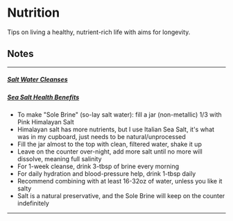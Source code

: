 # Nutrition

Tips on living a healthy, nutrient-rich life with aims for longevity.

## Notes 

---

##### [Salt Water Cleanses](https://besynchro.com/blogs/blog/7149480-heal-your-adrenals-with-himalayan-salt)

##### [Sea Salt Health Benefits](https://draxe.com/10-benefits-celtic-sea-salt-himalayan-salt/)

* To make "Sole Brine" (so-lay salt water): fill a jar (non-metallic) 1/3 with Pink Himalayan Salt
* Himalayan salt has more nutrients, but I use Italian Sea Salt, it's what was in my cupboard, just needs to be natural/unprocessed
* Fill the jar almost to the top with clean, filtered water, shake it up
* Leave on the counter over-night, add more salt until no more will dissolve, meaning full salinity
* For 1-week cleanse, drink 3-tbsp of brine every morning
* For daily hydration and blood-pressure help, drink 1-tbsp daily
* Recommend combining with at least 16-32oz of water, unless you like it salty
* Salt is a natural preservative, and the Sole Brine will keep on the counter indefinitely

---